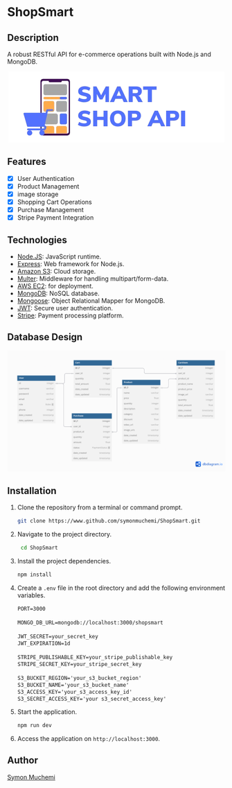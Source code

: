 # ShopSmart

## Description

A robust RESTful API for e-commerce operations built with Node.js and MongoDB.

<!-- markdownlint-disable MD033 -->
<div align="center">
    <img src="Smart_Online_Shop_Chart_Logo-shift-no-bg-cropped.png" alt="Shop-smart API Logo">
</div>

## Features

- [x] User Authentication
- [x] Product Management
- [x] image storage
- [x] Shopping Cart Operations
- [x] Purchase Management
- [x] Stripe Payment Integration

## Technologies

- [Node.JS](www.nodejs.org): JavaScript runtime.
- [Express](https://expressjs.com/): Web framework for Node.js.
- [Amazon S3](https://aws.amazon.com/s3/): Cloud storage.
- [Multer](https://www.npmjs.com/package/multer): Middleware for handling multipart/form-data.
- [AWS EC2](https://aws.amazon.com/ec2/): for deployment.
- [MongoDB](https://www.mongodb.com/): NoSQL database.
- [Mongoose](https://mongoosejs.com/): Object Relational Mapper for MongoDB.
- [JWT](https://jwt.io/): Secure user authentication.
- [Stripe](https://stripe.com/docs): Payment processing platform.

## Database Design

![database Design](/src/db/db%20design.png)

## Installation

1. Clone the repository from a terminal or command prompt.

   ```bash
   git clone https://www.github.com/symonmuchemi/ShopSmart.git
   ```

2. Navigate to the project directory.

   ```bash
    cd ShopSmart
    ```

3. Install the project dependencies.

    ```bash
    npm install
    ```

4. Create a `.env` file in the root directory and add the following environment variables.

    ```env
    PORT=3000

    MONGO_DB_URL=mongodb://localhost:3000/shopsmart
    
    JWT_SECRET=your_secret_key
    JWT_EXPIRATION=1d

    STRIPE_PUBLISHABLE_KEY=your_stripe_publishable_key
    STRIPE_SECRET_KEY=your_stripe_secret_key

    S3_BUCKET_REGION='your_s3_bucket_region'
    S3_BUCKET_NAME='your_s3_bucket_name'
    S3_ACCESS_KEY='your_s3_access_key_id'
    S3_SECRET_ACCESS_KEY='your s3_secret_access_key'
    ```

5. Start the application.

    ```bash
    npm run dev
    ```

6. Access the application on `http://localhost:3000`.


## Author

[Symon Muchemi](https://www.github.com/symonmuchemi)
